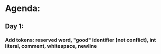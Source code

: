 # Agenda:
## Day 1:
### Add tokens: reserved word, "good" identifier (not conflict), int literal, comment, whitespace, newline
